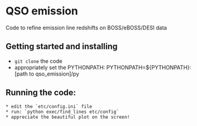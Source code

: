 # QSO emission 

Code to refine emission line redshifts on BOSS/eBOSS/DESI data

## Getting started and installing

 * `git clone` the code
 * appropriately set the PYTHONPATH:
    PYTHONPATH=${PYTHONPATH}:[path to qso_emission]/py

## Running the code:

    * edit the `etc/config.ini` file
    * run: `python exec/find_lines etc/config`
    * appreciate the beautiful plot on the screen!
